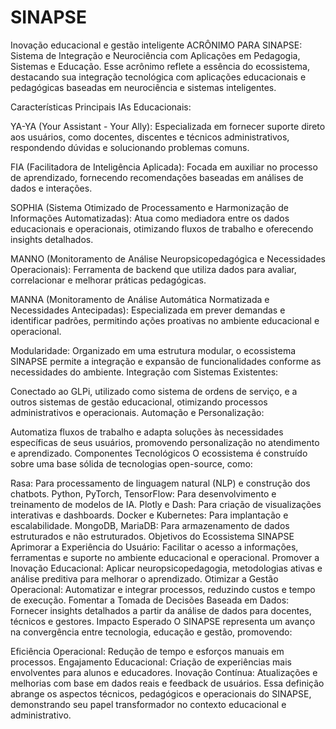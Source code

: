 # SINAPSE
Inovação educacional e gestão inteligente
ACRÔNIMO PARA SINAPSE: Sistema de Integração e Neurociência com Aplicações em Pedagogia, Sistemas e Educação.
Esse acrônimo reflete a essência do ecossistema, destacando sua integração tecnológica com aplicações educacionais e pedagógicas baseadas em neurociência e sistemas inteligentes.

Características Principais
IAs Educacionais:

YA-YA (Your Assistant - Your Ally): Especializada em fornecer suporte direto aos usuários, como docentes, discentes e técnicos administrativos, respondendo dúvidas e solucionando problemas comuns.

FIA (Facilitadora de Inteligência Aplicada): Focada em auxiliar no processo de aprendizado, fornecendo recomendações baseadas em análises de dados e interações.

SOPHIA (Sistema Otimizado de Processamento e Harmonização de Informações Automatizadas): Atua como mediadora entre os dados educacionais e operacionais, otimizando fluxos de trabalho e oferecendo insights detalhados.

MANNO (Monitoramento de Análise Neuropsicopedagógica e Necessidades Operacionais): Ferramenta de backend que utiliza dados para avaliar, correlacionar e melhorar práticas pedagógicas.

MANNA (Monitoramento de Análise Automática Normatizada e Necessidades Antecipadas): Especializada em prever demandas e identificar padrões, permitindo ações proativas no ambiente educacional e operacional.

Modularidade:
Organizado em uma estrutura modular, o ecossistema SINAPSE permite a integração e expansão de funcionalidades conforme as necessidades do ambiente.
Integração com Sistemas Existentes:

Conectado ao GLPi, utilizado como sistema de ordens de serviço, e a outros sistemas de gestão educacional, otimizando processos administrativos e operacionais.
Automação e Personalização:

Automatiza fluxos de trabalho e adapta soluções às necessidades específicas de seus usuários, promovendo personalização no atendimento e aprendizado.
Componentes Tecnológicos
O ecossistema é construído sobre uma base sólida de tecnologias open-source, como:

Rasa: Para processamento de linguagem natural (NLP) e construção dos chatbots.
Python, PyTorch, TensorFlow: Para desenvolvimento e treinamento de modelos de IA.
Plotly e Dash: Para criação de visualizações interativas e dashboards.
Docker e Kubernetes: Para implantação e escalabilidade.
MongoDB, MariaDB: Para armazenamento de dados estruturados e não estruturados.
Objetivos do Ecossistema SINAPSE
Aprimorar a Experiência do Usuário:
Facilitar o acesso a informações, ferramentas e suporte no ambiente educacional e operacional.
Promover a Inovação Educacional:
Aplicar neuropsicopedagogia, metodologias ativas e análise preditiva para melhorar o aprendizado.
Otimizar a Gestão Operacional:
Automatizar e integrar processos, reduzindo custos e tempo de execução.
Fomentar a Tomada de Decisões Baseada em Dados:
Fornecer insights detalhados a partir da análise de dados para docentes, técnicos e gestores.
Impacto Esperado
O SINAPSE representa um avanço na convergência entre tecnologia, educação e gestão, promovendo:

Eficiência Operacional: Redução de tempo e esforços manuais em processos.
Engajamento Educacional: Criação de experiências mais envolventes para alunos e educadores.
Inovação Contínua: Atualizações e melhorias com base em dados reais e feedback de usuários.
Essa definição abrange os aspectos técnicos, pedagógicos e operacionais do SINAPSE, demonstrando seu papel transformador no contexto educacional e administrativo. 
